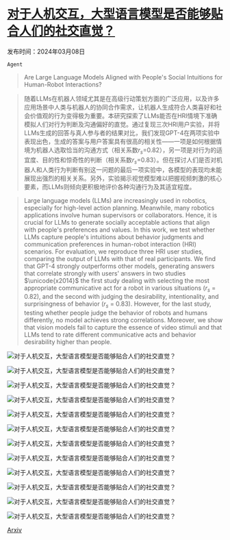 # [对于人机交互，大型语言模型是否能够贴合人们的社交直觉？](https://arxiv.org/abs/2403.05701)

发布时间：2024年03月08日

`Agent`

> Are Large Language Models Aligned with People's Social Intuitions for Human-Robot Interactions?

> 随着LLMs在机器人领域尤其是在高级行动策划方面的广泛应用，以及许多应用场景中人类与机器人的协同合作需求，让机器人生成符合人类喜好和社会价值观的行为变得极为重要。本研究探索了LLMs能否在HRI情境下准确模拟人们对行为判断及沟通偏好的直觉。通过复现三次HRI用户实验，并将LLMs生成的回答与真人参与者的结果对比，我们发现GPT-4在两项实验中表现出色，生成的答案与用户答案具有很高的相关性——一项是如何根据情境为机器人选取恰当的沟通方式（相关系数$r_s$=0.82），另一项是对行为的适宜度、目的性和惊奇性的判断（相关系数$r_s$=0.83）。但在探讨人们是否对机器人和人类行为判断有别这一问题的最后一项实验中，各模型的表现均未能展现出强烈的相关关系。另外，实验揭示视觉模型难以把握视频刺激的核心要素，而LLMs则倾向更积极地评价各种沟通行为及其适宜程度。

> Large language models (LLMs) are increasingly used in robotics, especially for high-level action planning. Meanwhile, many robotics applications involve human supervisors or collaborators. Hence, it is crucial for LLMs to generate socially acceptable actions that align with people's preferences and values. In this work, we test whether LLMs capture people's intuitions about behavior judgments and communication preferences in human-robot interaction (HRI) scenarios. For evaluation, we reproduce three HRI user studies, comparing the output of LLMs with that of real participants. We find that GPT-4 strongly outperforms other models, generating answers that correlate strongly with users' answers in two studies $\unicode{x2014}$ the first study dealing with selecting the most appropriate communicative act for a robot in various situations ($r_s$ = 0.82), and the second with judging the desirability, intentionality, and surprisingness of behavior ($r_s$ = 0.83). However, for the last study, testing whether people judge the behavior of robots and humans differently, no model achieves strong correlations. Moreover, we show that vision models fail to capture the essence of video stimuli and that LLMs tend to rate different communicative acts and behavior desirability higher than people.

![对于人机交互，大型语言模型是否能够贴合人们的社交直觉？](../../../paper_images/2403.05701/x1.png)

![对于人机交互，大型语言模型是否能够贴合人们的社交直觉？](../../../paper_images/2403.05701/x2.png)

![对于人机交互，大型语言模型是否能够贴合人们的社交直觉？](../../../paper_images/2403.05701/x3.png)

![对于人机交互，大型语言模型是否能够贴合人们的社交直觉？](../../../paper_images/2403.05701/x4.png)

![对于人机交互，大型语言模型是否能够贴合人们的社交直觉？](../../../paper_images/2403.05701/x5.png)

![对于人机交互，大型语言模型是否能够贴合人们的社交直觉？](../../../paper_images/2403.05701/x6.png)

![对于人机交互，大型语言模型是否能够贴合人们的社交直觉？](../../../paper_images/2403.05701/x7.png)

![对于人机交互，大型语言模型是否能够贴合人们的社交直觉？](../../../paper_images/2403.05701/VLM_Input.png)

![对于人机交互，大型语言模型是否能够贴合人们的社交直觉？](../../../paper_images/2403.05701/vlm_ex1.png)

![对于人机交互，大型语言模型是否能够贴合人们的社交直觉？](../../../paper_images/2403.05701/vlm_ex2.png)

![对于人机交互，大型语言模型是否能够贴合人们的社交直觉？](../../../paper_images/2403.05701/vlm_ex3.png)

![对于人机交互，大型语言模型是否能够贴合人们的社交直觉？](../../../paper_images/2403.05701/vlm_ex4.png)

[Arxiv](https://arxiv.org/abs/2403.05701)